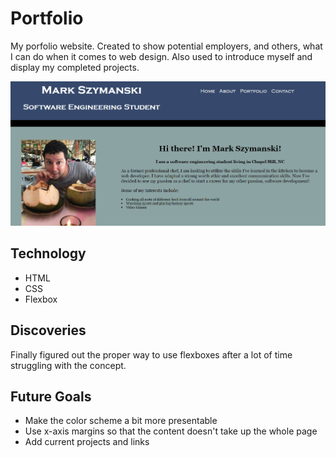 # Portfolio
My porfolio website. Created to show potential employers, and others, what I can do when it comes to web design. Also used to 
introduce myself and display my completed projects.

![Portfolio](/portfolio.png "Portfolio")

## Technology
- HTML
- CSS
- Flexbox

## Discoveries
Finally figured out the proper way to use flexboxes after a lot of time struggling with the concept.

## Future Goals
 - Make the color scheme a bit more presentable
 - Use x-axis margins so that the content doesn't take up the whole page
 - Add current projects and links
